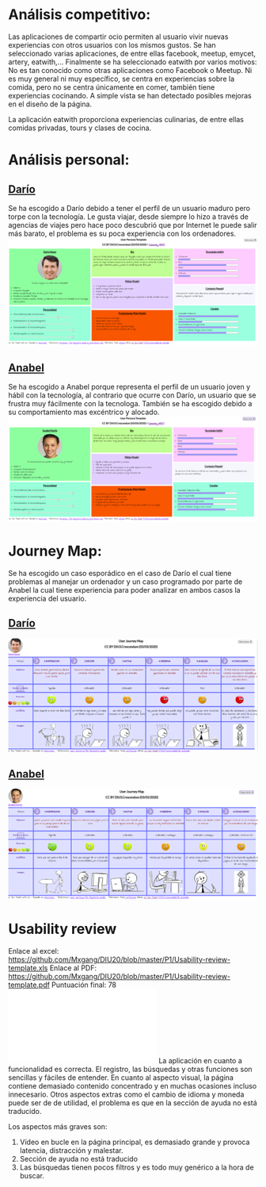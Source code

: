 


# Análisis competitivo:

Las aplicaciones de compartir ocio permiten al usuario vivir nuevas experiencias con otros usuarios con los mismos gustos. Se han seleccionado varias aplicaciones, de entre ellas facebook, meetup, emycet, artery, eatwith,... Finalmente se ha seleccionado eatwith por varios motivos:
    No es tan conocido como otras aplicaciones como Facebook o Meetup.
    Ni es muy general ni muy específico, se centra en experiencias sobre la comida, pero no se centra únicamente en comer, también tiene experiencias cocinando.
    A simple vista se han detectado posibles mejoras en el diseño de la página.
   
La aplicación eatwith proporciona experiencias culinarias, de entre ellas comidas privadas, tours y clases de cocina.

# Análisis personal:

## [Darío](indexP.html)
Se ha escogido a Darío debido a tener el perfil de un usuario maduro pero torpe con la tecnología. Le gusta viajar, desde siempre lo hizo a través de agencias de viajes pero hace poco descubrió que por Internet le puede salir más barato, el problema es su poca experiencia con los ordenadores.
![Método UX](photos/UserDario.png)


## [Anabel](indexP.html)
Se ha escogido a Anabel porque representa el perfil de un usuario joven y hábil con la tecnología, al contrario que ocurre con Darío, un usuario que se frustra muy fácilmente con la tecnologa. También se ha escogido debido a su comportamiento mas excéntrico y alocado.
![Método UX](photos/UserAnabel.png)

# Journey Map:
Se ha escogido un caso esporádico en el caso de Darío el cual tiene problemas al manejar un ordenador y un caso programado  por parte de Anabel la cual tiene experiencia para poder analizar en ambos casos la experiencia del usuario.

## [Darío](indexJ.html)

![Método UX](photos/JourneyMapDario.png)

## [Anabel](indexJ.html)

![Método UX](photos/JourneyMapAnabel.png)

# Usability review

Enlace al excel: https://github.com/Mxgang/DIU20/blob/master/P1/Usability-review-template.xls
Enlace al PDF: https://github.com/Mxgang/DIU20/blob/master/P1/Usability-review-template.pdf
Puntuación final: 78
![PDF](Usability-review-template.pdf)
La aplicación en cuanto a funcionalidad es correcta. El registro, las búsquedas y otras funciones son sencillas y fáciles de entender. En cuanto al aspecto visual, la página contiene demasiado contenido concentrado y en muchas ocasiones incluso innecesario. Otros aspectos extras como el cambio de idioma y moneda puede ser de de utilidad, el problema es que en la sección de ayuda no está traducido.

Los aspectos más graves son:
1. Vídeo en bucle en la página principal, es demasiado grande y provoca latencia, distracción y malestar.
2. Sección de ayuda no está traducido
3. Las búsquedas tienen pocos filtros y es todo muy genérico a la hora de buscar.
